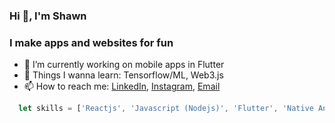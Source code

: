 ### Hi 👋, I'm Shawn

### I make apps and websites for fun
- 🔭 I’m currently working on mobile apps in Flutter
- 🌱 Things I wanna learn: Tensorflow/ML, Web3.js
- 📫 How to reach me: [LinkedIn](https://www.linkedin.com/in/shawn-grant-431b39109/), [Instagram](https://www.instagram.com/shawnrgrant/), [Email](mailto:shawngrant333@gmail.com)

```js 
  let skills = ['Reactjs', 'Javascript (Nodejs)', 'Flutter', 'Native Android', 'C# (Unity)', 'HTML+CSS', 'Python'];
```
